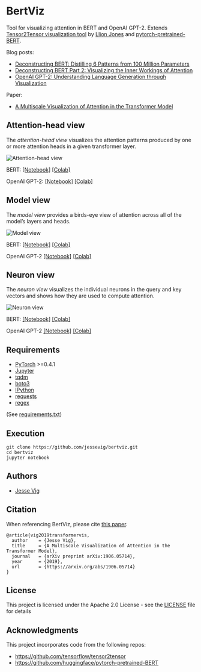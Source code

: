 # BertViz

Tool for visualizing attention in BERT and OpenAI GPT-2. Extends [Tensor2Tensor visualization tool](https://github.com/tensorflow/tensor2tensor/tree/master/tensor2tensor/visualization) by [Llion Jones](https://medium.com/@llionj) and [pytorch-pretrained-BERT](https://github.com/huggingface/pytorch-pretrained-BERT).

Blog posts:
* [Deconstructing BERT: Distilling 6 Patterns from 100 Million Parameters](https://towardsdatascience.com/deconstructing-bert-distilling-6-patterns-from-100-million-parameters-b49113672f77)
* [Deconstructing BERT Part 2: Visualizing the Inner Workings of Attention](https://towardsdatascience.com/deconstructing-bert-part-2-visualizing-the-inner-workings-of-attention-60a16d86b5c1)
* [OpenAI GPT-2: Understanding Language Generation through Visualization](https://towardsdatascience.com/openai-gpt-2-understanding-language-generation-through-visualization-8252f683b2f8)

Paper:
* [A Multiscale Visualization of Attention in the Transformer Model](https://arxiv.org/pdf/1906.05714.pdf)

## Attention-head view

The *attention-head view* visualizes the attention patterns produced by one or more attention heads in a given transformer layer.

![Attention-head view](https://raw.githubusercontent.com/jessevig/bertviz/master/images/attention_head_thumbnail.jpeg)

 BERT:
 [[Notebook]](https://github.com/jessevig/bertviz/blob/master/head_view_bert.ipynb)
  [[Colab]](https://colab.research.google.com/drive/1g2nhY9vZG-PLC3w3dcHGqwsHBAXnD9EY)
  
 OpenAI GPT-2:
  [[Notebook]](https://github.com/jessevig/bertviz/blob/master/head_view_gpt2.ipynb)
[[Colab]](https://colab.research.google.com/drive/1kgcQlzDuVKvoqv_-MXJaleAQ8ZfZZ8aP)

## Model view 

The *model view* provides a birds-eye view of attention across all of the model’s layers  and heads.

![Model view](https://raw.githubusercontent.com/jessevig/bertviz/master/images/model_thumbnail.png)

BERT: [[Notebook]](https://github.com/jessevig/bertviz/blob/master/model_view_bert.ipynb)
[[Colab]](https://colab.research.google.com/drive/16_fS8H7tTNLWBdGL4NcYMO5xnV9EUsdL)

OpenAI GPT-2
[[Notebook]](https://github.com/jessevig/bertviz/blob/master/model_view_gpt2.ipynb)
[[Colab]](https://colab.research.google.com/drive/13_SWsQGFoUKNCZsNSP2JkxrXjT_9LCl4)


## Neuron view 
The *neuron view* visualizes the individual neurons in the query and key vectors and shows how they are used to compute attention.

![Neuron view](https://raw.githubusercontent.com/jessevig/bertviz/master/images/neuron_thumbnail.png)

BERT: [[Notebook]](https://github.com/jessevig/bertviz/blob/master/neuron_view_bert.ipynb) 
[[Colab]](https://colab.research.google.com/drive/1aiEETps5JW-yjnIkD4BO0ElKwULnf1ik)


OpenAI GPT-2
[[Notebook]](https://github.com/jessevig/bertviz/blob/master/neuron_view_gpt2.ipynb) 
[[Colab]](https://colab.research.google.com/drive/1ZdTA-cO6rSRDHYrP-Lmd-MN7SRkj3sYs)


## Requirements

* [PyTorch](https://pytorch.org/) >=0.4.1
* [Jupyter](https://jupyter.org/install)
* [tqdm](https://pypi.org/project/tqdm/)
* [boto3](https://pypi.org/project/boto3/)
* [IPython](https://pypi.org/project/ipython/)
* [requests](https://pypi.org/project/requests/)
* [regex](https://pypi.org/project/regex/)

(See [requirements.txt](https://github.com/jessevig/bertviz/blob/master/requirements.txt))

## Execution

```
git clone https://github.com/jessevig/bertviz.git
cd bertviz
jupyter notebook
```

## Authors

* [Jesse Vig](https://github.com/jessevig)

## Citation

When referencing BertViz, please cite [this paper](https://arxiv.org/abs/1906.05714).

```
@article{vig2019transformervis,
  author    = {Jesse Vig},
  title     = {A Multiscale Visualization of Attention in the Transformer Model},
  journal   = {arXiv preprint arXiv:1906.05714},
  year      = {2019},
  url       = {https://arxiv.org/abs/1906.05714}
}
```

## License

This project is licensed under the Apache 2.0 License - see the [LICENSE](LICENSE) file for details

## Acknowledgments

This project incorporates code from the following repos:
* https://github.com/tensorflow/tensor2tensor
* https://github.com/huggingface/pytorch-pretrained-BERT
